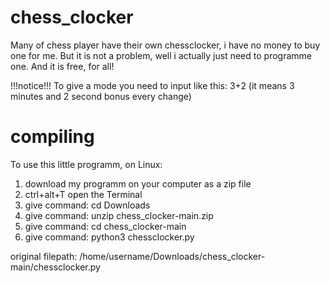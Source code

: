 # chess_clocker

Many of chess player have their own chessclocker, i have no money to buy one for me.
But it is not a problem, well i actually just need to programme one.
And it is free, for all!

!!!notice!!!
    To give a mode you need to input like this: 3+2 (it means 3 minutes and 2 second bonus every change)


# compiling

To use this little programm, on Linux:
1. download my programm on your computer as a zip file
2. ctrl+alt+T open the Terminal
3. give command: cd Downloads
4. give command: unzip chess_clocker-main.zip
5. give command: cd chess_clocker-main
6. give command: python3 chessclocker.py

original filepath: /home/username/Downloads/chess_clocker-main/chessclocker.py
